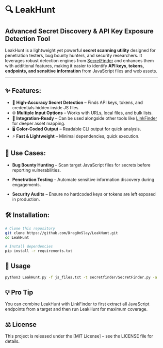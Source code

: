 # 🔍 LeakHunt
## Advanced Secret Discovery & API Key Exposure Detection Tool

LeakHunt is a lightweight yet powerful **secret scanning utility** designed for penetration testers, bug bounty hunters, and security researchers.
It leverages robust detection engines from [SecretFinder](https://github.com/m4ll0k/SecretFinder) and enhances them with additional features, making it easier to identify **API keys, tokens, endpoints, and sensitive information** from JavaScript files and web assets.

---
## ✨ Features:
- 🚀 **High-Accuracy Secret Detection** – Finds API keys, tokens, and credentials hidden inside JS files.
- 🌐 **Multiple Input Options** – Works with URLs, local files, and bulk lists.
- 🎯 **Integration-Ready** – Can be used alongside other tools like [LinkFinder](https://github.com/GerbenJavado/LinkFinder) for deeper asset mapping.
- 🖥 **Color-Coded Output** – Readable CLI output for quick analysis.
- ⚡ **Fast & Lightweight** – Minimal dependencies, quick execution.


## 📌 Use Cases:
- **Bug Bounty Hunting** – Scan target JavaScript files for secrets before reporting vulnerabilities.

- **Penetration Testing** – Automate sensitive information discovery during engagements.

- **Security Audits** – Ensure no hardcoded keys or tokens are left exposed in production.

## 🛠 Installation:
```bash
# Clone this repository
git clone https://github.com/Drag0nSlay/LeakHunt.git
cd LeakHunt

# Install dependencies
pip install -r requirements.txt
```

## 🚀 Usage
```bash
python3 LeakHunt.py -f js_files.txt -t secretfinder/SecretFinder.py -a "-o cli"
```

## 💡 Pro Tip
You can combine LeakHunt with [LinkFinder](https://github.com/GerbenJavado/LinkFinder) to first extract all JavaScript endpoints from a target and then run LeakHunt for maximum coverage.

## ⚖ License
This project is released under the [MIT License] – see the LICENSE file for details.
